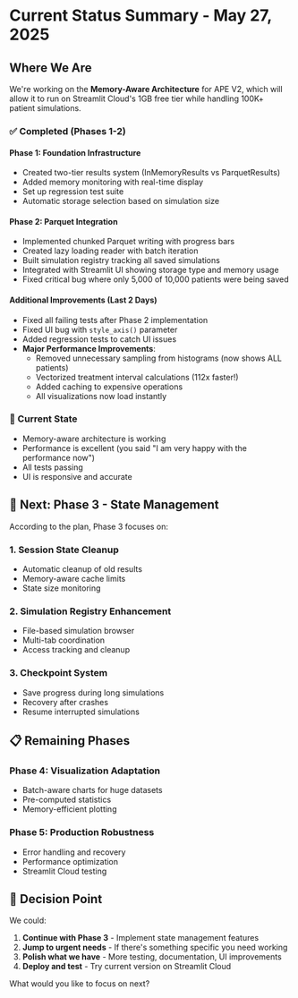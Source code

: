 # Current Status Summary - May 27, 2025

## Where We Are

We're working on the **Memory-Aware Architecture** for APE V2, which will allow it to run on Streamlit Cloud's 1GB free tier while handling 100K+ patient simulations.

### ✅ Completed (Phases 1-2)

#### Phase 1: Foundation Infrastructure
- Created two-tier results system (InMemoryResults vs ParquetResults)
- Added memory monitoring with real-time display
- Set up regression test suite
- Automatic storage selection based on simulation size

#### Phase 2: Parquet Integration 
- Implemented chunked Parquet writing with progress bars
- Created lazy loading reader with batch iteration
- Built simulation registry tracking all saved simulations
- Integrated with Streamlit UI showing storage type and memory usage
- Fixed critical bug where only 5,000 of 10,000 patients were being saved

#### Additional Improvements (Last 2 Days)
- Fixed all failing tests after Phase 2 implementation
- Fixed UI bug with `style_axis()` parameter
- Added regression tests to catch UI issues
- **Major Performance Improvements**:
  - Removed unnecessary sampling from histograms (now shows ALL patients)
  - Vectorized treatment interval calculations (112x faster!)
  - Added caching to expensive operations
  - All visualizations now load instantly

### 📍 Current State
- Memory-aware architecture is working
- Performance is excellent (you said "I am very happy with the performance now")
- All tests passing
- UI is responsive and accurate

## 🎯 Next: Phase 3 - State Management

According to the plan, Phase 3 focuses on:

### 1. Session State Cleanup
- Automatic cleanup of old results
- Memory-aware cache limits
- State size monitoring

### 2. Simulation Registry Enhancement
- File-based simulation browser
- Multi-tab coordination
- Access tracking and cleanup

### 3. Checkpoint System
- Save progress during long simulations
- Recovery after crashes
- Resume interrupted simulations

## 📋 Remaining Phases

### Phase 4: Visualization Adaptation
- Batch-aware charts for huge datasets
- Pre-computed statistics
- Memory-efficient plotting

### Phase 5: Production Robustness
- Error handling and recovery
- Performance optimization
- Streamlit Cloud testing

## 🤔 Decision Point

We could:
1. **Continue with Phase 3** - Implement state management features
2. **Jump to urgent needs** - If there's something specific you need working
3. **Polish what we have** - More testing, documentation, UI improvements
4. **Deploy and test** - Try current version on Streamlit Cloud

What would you like to focus on next?